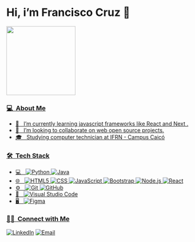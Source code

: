 # Hi, i’m Francisco Cruz  👋

<div>
  <a href="https://github.com/francisco-cruz">
  <img height="180em" src="https://github-readme-stats.vercel.app/api?username=francisco-cruz&show_icons=true&include_all_commits=true&count_private=true&layout=default&bg_color=161D3310&title_color=FA4450&text_color=fff&icon_color=887589"/>
 </div>

 <h3>💻 &nbsp;About Me</h3>

- 🌱 &nbsp; I’m currently learning javascript frameworks like React and Next
  .
- 👯 &nbsp; I’m looking to collaborate on web open source projects.
- 🎓 &nbsp;  Studying computer technician at IFRN - Campus Caicó

<h3> 🛠 &nbsp;Tech Stack</h3>

- 💻 &nbsp;
  ![Python](https://img.shields.io/badge/-Python-333333?style=flat&logo=python)
  ![Java](https://img.shields.io/badge/-Java-333333?style=flat&logo=Java&logoColor=007396)
- 🌐 &nbsp;
  ![HTML5](https://img.shields.io/badge/-HTML5-333333?style=flat&logo=HTML5)
  ![CSS](https://img.shields.io/badge/-CSS-333333?style=flat&logo=CSS3&logoColor=1572B6)
  ![JavaScript](https://img.shields.io/badge/-JavaScript-333333?style=flat&logo=javascript)
  ![Bootstrap](https://img.shields.io/badge/-Bootstrap-333333?style=flat&logo=bootstrap&logoColor=563D7C)
  ![Node.js](https://img.shields.io/badge/-Node.js-333333?style=flat&logo=node.js)
  ![React](https://img.shields.io/badge/-React-333333?style=flat&logo=react)
- ⚙️ &nbsp;
  ![Git](https://img.shields.io/badge/-Git-333333?style=flat&logo=git)
  ![GitHub](https://img.shields.io/badge/-GitHub-333333?style=flat&logo=github)
- 🔧 &nbsp;
  ![Visual Studio Code](https://img.shields.io/badge/-Visual%20Studio%20Code-333333?style=flat&logo=visual-studio-code&logoColor=007ACC)
- 🖥 &nbsp;
  ![Figma](https://img.shields.io/badge/-Figma-333333?style=flat&logo=figma)


<h3> 🤝🏻 &nbsp;Connect with Me </h3>

<p>
<a href="https://www.linkedin.com/in/francisco-cruz-227a02217/"><img alt="LinkedIn" src="https://img.shields.io/badge/LinkedIn%20Francisco%20Cruz-blue?style=flat-square&logo=linkedin"></a>
<a href="mailto:franaraujosilva2017@gmail.com"><img alt="Email" src="https://img.shields.io/badge/Email-franaraujosilva2017@gmail.com-red?style=flat-square&logo=gmail"></a>
</p>
